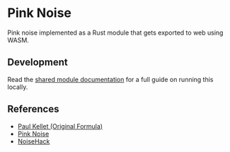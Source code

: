 # Pink Noise

Pink noise implemented as a Rust module that gets exported to web using WASM.

## Development

Read the [shared module documentation](../README.MD) for a full guide on running this locally.

## References

- [Paul Kellet (Original Formula)](https://www.musicdsp.org/en/latest/Filters/76-pink-noise-filter.html)
- [Pink Noise](https://en.wikipedia.org/wiki/Pink_noise)
- [NoiseHack](https://noisehack.com/generate-noise-web-audio-api/)
